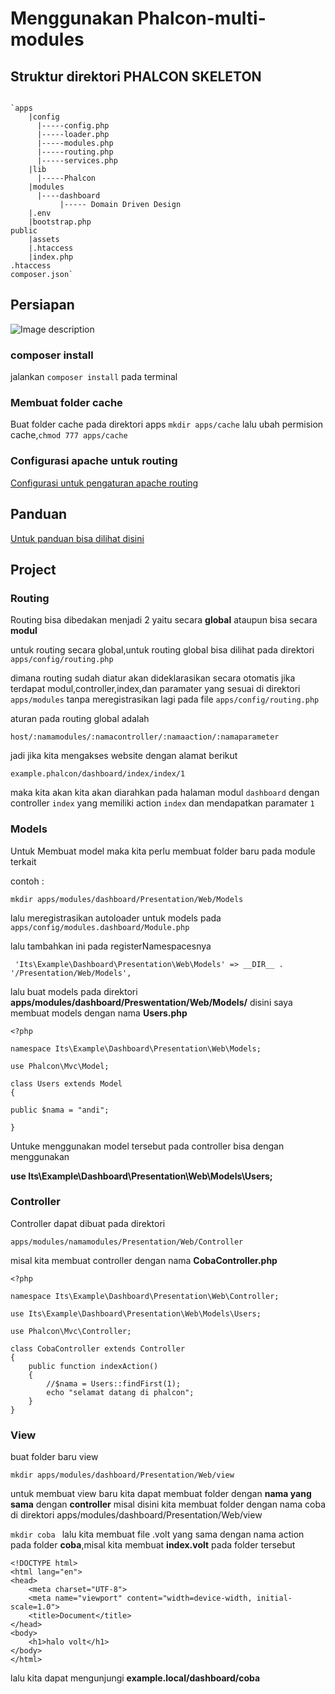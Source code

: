 # Menggunakan Phalcon-multi-modules
## Struktur direktori PHALCON SKELETON

```

`apps
    |config
      |-----config.php
      |-----loader.php
      |-----modules.php
      |-----routing.php
      |-----services.php
    |lib
      |-----Phalcon
    |modules
      |----dashboard
           |----- Domain Driven Design
    |.env
    |bootstrap.php
public
    |assets
    |.htaccess
    |index.php
.htaccess
composer.json`

```

## Persiapan
![Image description](https://drive.google.com/open?id=1WSmQRUjrXtNuOiRMqsKqsw7hrr8RS70Q)
### composer install
jalankan ```composer install``` pada terminal
### Membuat folder cache
Buat folder cache pada direktori apps
``` mkdir apps/cache ```
lalu ubah permision cache,```chmod 777 apps/cache```

### Configurasi apache untuk routing 
<a href="https://medium.com/@sendyivenyulian/cara-mengatasi-error-the-requested-url-was-not-found-apache2-di-linux-981a1b5b2e07">Configurasi untuk pengaturan apache routing</a>

## Panduan 
<a href="https://docs.google.com/document/d/1d7ENZ73SQklmw-sPChPGrMIjGeM-3qLXCtvXpPfXTS8/edit">Untuk panduan bisa dilihat disini</a>
## Project
### Routing
Routing bisa dibedakan menjadi 2 yaitu secara **global** ataupun bisa secara **modul**

untuk routing secara global,untuk routing global bisa dilihat pada direktori
```apps/config/routing.php```

dimana routing sudah diatur akan dideklarasikan secara otomatis jika terdapat modul,controller,index,dan paramater yang sesuai di direktori ```apps/modules``` tanpa meregistrasikan lagi pada file ```apps/config/routing.php```

aturan pada routing global adalah 

```host/:namamodules/:namacontroller/:namaaction/:namaparameter```

jadi jika kita mengakses website dengan alamat berikut

```example.phalcon/dashboard/index/index/1```

maka kita akan kita akan diarahkan pada halaman modul ```dashboard``` dengan controller ```index``` yang memiliki action ```index``` dan mendapatkan paramater ```1```



### Models
Untuk Membuat model maka kita perlu membuat folder baru pada module terkait

contoh :

```mkdir apps/modules/dashboard/Presentation/Web/Models```

lalu meregistrasikan autoloader untuk models pada ```apps/config/modules.dashboard/Module.php```

lalu tambahkan ini pada registerNamespacesnya

``` 'Its\Example\Dashboard\Presentation\Web\Models' => __DIR__ . '/Presentation/Web/Models',```

lalu buat models pada direktori **apps/modules/dashboard/Preswentation/Web/Models/**
disini saya membuat models dengan nama **Users.php**

```
<?php

namespace Its\Example\Dashboard\Presentation\Web\Models;

use Phalcon\Mvc\Model;

class Users extends Model
{

public $nama = "andi";

}

```

Untuke menggunakan model tersebut pada controller bisa dengan menggunakan 

**use Its\Example\Dashboard\Presentation\Web\Models\Users;**


### Controller
Controller dapat dibuat pada direktori

```apps/modules/namamodules/Presentation/Web/Controller```

misal kita membuat controller dengan nama **CobaController.php**
```
<?php

namespace Its\Example\Dashboard\Presentation\Web\Controller;

use Its\Example\Dashboard\Presentation\Web\Models\Users;

use Phalcon\Mvc\Controller;

class CobaController extends Controller
{
    public function indexAction()
    {
        //$nama = Users::findFirst(1);
        echo "selamat datang di phalcon";
    }
}
```

### View
buat folder baru  view

```mkdir apps/modules/dashboard/Presentation/Web/view```

untuk membuat view baru kita dapat membuat folder dengan **nama yang sama** dengan **controller**
misal disini kita membuat folder dengan nama coba di direktori apps/modules/dashboard/Presentation/Web/view

```mkdir coba ```
lalu kita membuat file .volt yang sama dengan nama action pada folder **coba**,misal kita membuat **index.volt** pada folder tersebut

```
<!DOCTYPE html>
<html lang="en">
<head>
    <meta charset="UTF-8">
    <meta name="viewport" content="width=device-width, initial-scale=1.0">
    <title>Document</title>
</head>
<body>
    <h1>halo volt</h1>
</body>
</html>
```

lalu kita dapat mengunjungi **example.local/dashboard/coba**
